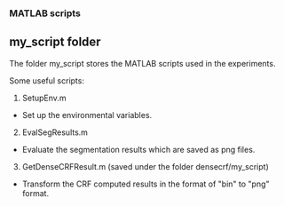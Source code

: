 ### MATLAB scripts

## my_script folder

The folder my_script stores the MATLAB scripts used in the experiments.

Some useful scripts:

1. SetupEnv.m

  * Set up the environmental variables.  
2. EvalSegResults.m

  * Evaluate the segmentation results which are saved as png files.  
3. GetDenseCRFResult.m (saved under the folder densecrf/my_script)

  * Transform the CRF computed results in the format of "bin" to "png" format.
  

